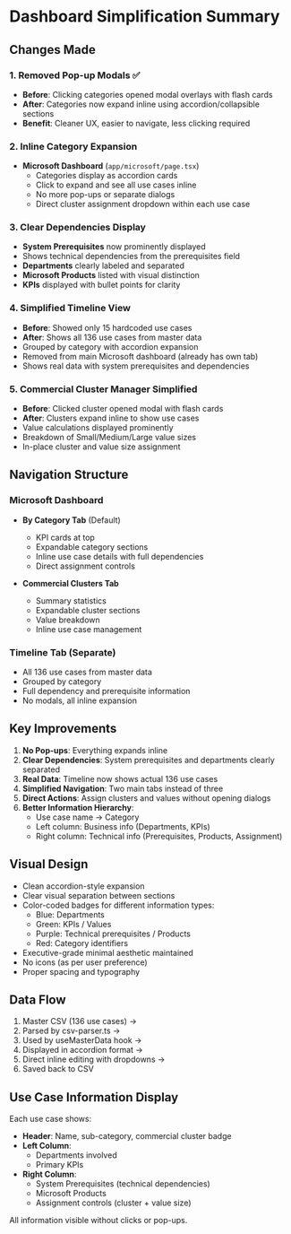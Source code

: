 # Dashboard Simplification Summary

## Changes Made

### 1. Removed Pop-up Modals ✅
- **Before**: Clicking categories opened modal overlays with flash cards
- **After**: Categories now expand inline using accordion/collapsible sections
- **Benefit**: Cleaner UX, easier to navigate, less clicking required

### 2. Inline Category Expansion
- **Microsoft Dashboard** (`app/microsoft/page.tsx`)
  - Categories display as accordion cards
  - Click to expand and see all use cases inline
  - No more pop-ups or separate dialogs
  - Direct cluster assignment dropdown within each use case

### 3. Clear Dependencies Display
- **System Prerequisites** now prominently displayed
- Shows technical dependencies from the prerequisites field
- **Departments** clearly labeled and separated
- **Microsoft Products** listed with visual distinction
- **KPIs** displayed with bullet points for clarity

### 4. Simplified Timeline View
- **Before**: Showed only 15 hardcoded use cases
- **After**: Shows all 136 use cases from master data
- Grouped by category with accordion expansion
- Removed from main Microsoft dashboard (already has own tab)
- Shows real data with system prerequisites and dependencies

### 5. Commercial Cluster Manager Simplified
- **Before**: Clicked cluster opened modal with flash cards
- **After**: Clusters expand inline to show use cases
- Value calculations displayed prominently
- Breakdown of Small/Medium/Large value sizes
- In-place cluster and value size assignment

## Navigation Structure

### Microsoft Dashboard
- **By Category Tab** (Default)
  - KPI cards at top
  - Expandable category sections
  - Inline use case details with full dependencies
  - Direct assignment controls

- **Commercial Clusters Tab**
  - Summary statistics
  - Expandable cluster sections
  - Value breakdown
  - Inline use case management

### Timeline Tab (Separate)
- All 136 use cases from master data
- Grouped by category
- Full dependency and prerequisite information
- No modals, all inline expansion

## Key Improvements

1. **No Pop-ups**: Everything expands inline
2. **Clear Dependencies**: System prerequisites and departments clearly separated
3. **Real Data**: Timeline now shows actual 136 use cases
4. **Simplified Navigation**: Two main tabs instead of three
5. **Direct Actions**: Assign clusters and values without opening dialogs
6. **Better Information Hierarchy**: 
   - Use case name → Category
   - Left column: Business info (Departments, KPIs)
   - Right column: Technical info (Prerequisites, Products, Assignment)

## Visual Design

- Clean accordion-style expansion
- Clear visual separation between sections
- Color-coded badges for different information types:
  - Blue: Departments
  - Green: KPIs / Values
  - Purple: Technical prerequisites / Products
  - Red: Category identifiers
- Executive-grade minimal aesthetic maintained
- No icons (as per user preference)
- Proper spacing and typography

## Data Flow

1. Master CSV (136 use cases) → 
2. Parsed by csv-parser.ts → 
3. Used by useMasterData hook → 
4. Displayed in accordion format → 
5. Direct inline editing with dropdowns →
6. Saved back to CSV

## Use Case Information Display

Each use case shows:
- **Header**: Name, sub-category, commercial cluster badge
- **Left Column**:
  - Departments involved
  - Primary KPIs
- **Right Column**:
  - System Prerequisites (technical dependencies)
  - Microsoft Products
  - Assignment controls (cluster + value size)

All information visible without clicks or pop-ups.


